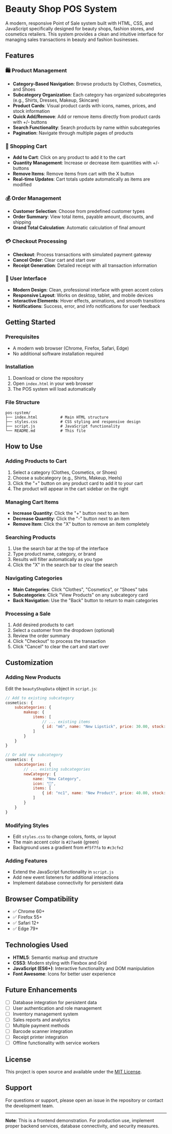 # Beauty Shop POS System

A modern, responsive Point of Sale system built with HTML, CSS, and JavaScript specifically designed for beauty shops, fashion stores, and cosmetics retailers. This system provides a clean and intuitive interface for managing sales transactions in beauty and fashion businesses.

## Features

### 🛍️ Product Management
- **Category-Based Navigation**: Browse products by Clothes, Cosmetics, and Shoes
- **Subcategory Organization**: Each category has organized subcategories (e.g., Shirts, Dresses, Makeup, Skincare)
- **Product Cards**: Visual product cards with icons, names, prices, and stock information
- **Quick Add/Remove**: Add or remove items directly from product cards with +/- buttons
- **Search Functionality**: Search products by name within subcategories
- **Pagination**: Navigate through multiple pages of products

### 🛒 Shopping Cart
- **Add to Cart**: Click on any product to add it to the cart
- **Quantity Management**: Increase or decrease item quantities with +/- buttons
- **Remove Items**: Remove items from cart with the X button
- **Real-time Updates**: Cart totals update automatically as items are modified

### 💰 Order Management
- **Customer Selection**: Choose from predefined customer types
- **Order Summary**: View total items, payable amount, discounts, and shipping
- **Grand Total Calculation**: Automatic calculation of final amount

### 💳 Checkout Processing
- **Checkout**: Process transactions with simulated payment gateway
- **Cancel Order**: Clear cart and start over
- **Receipt Generation**: Detailed receipt with all transaction information

### 🎨 User Interface
- **Modern Design**: Clean, professional interface with green accent colors
- **Responsive Layout**: Works on desktop, tablet, and mobile devices
- **Interactive Elements**: Hover effects, animations, and smooth transitions
- **Notifications**: Success, error, and info notifications for user feedback

## Getting Started

### Prerequisites
- A modern web browser (Chrome, Firefox, Safari, Edge)
- No additional software installation required

### Installation
1. Download or clone the repository
2. Open `index.html` in your web browser
3. The POS system will load automatically

### File Structure
```
pos-system/
├── index.html          # Main HTML structure
├── styles.css          # CSS styling and responsive design
├── script.js           # JavaScript functionality
└── README.md           # This file
```

## How to Use

### Adding Products to Cart
1. Select a category (Clothes, Cosmetics, or Shoes)
2. Choose a subcategory (e.g., Shirts, Makeup, Heels)
3. Click the "+" button on any product card to add it to your cart
4. The product will appear in the cart sidebar on the right

### Managing Cart Items
- **Increase Quantity**: Click the "+" button next to an item
- **Decrease Quantity**: Click the "-" button next to an item
- **Remove Item**: Click the "X" button to remove an item completely

### Searching Products
1. Use the search bar at the top of the interface
2. Type product name, category, or brand
3. Results will filter automatically as you type
4. Click the "X" in the search bar to clear the search

### Navigating Categories
- **Main Categories**: Click "Clothes", "Cosmetics", or "Shoes" tabs
- **Subcategories**: Click "View Products" on any subcategory card
- **Back Navigation**: Use the "Back" button to return to main categories

### Processing a Sale
1. Add desired products to cart
2. Select a customer from the dropdown (optional)
3. Review the order summary
4. Click "Checkout" to process the transaction
5. Click "Cancel" to clear the cart and start over

## Customization

### Adding New Products
Edit the `beautyShopData` object in `script.js`:

```javascript
// Add to existing subcategory
cosmetics: {
    subcategories: {
        makeup: {
            items: [
                // ... existing items
                { id: "m6", name: "New Lipstick", price: 30.00, stock: "50/100", icon: "💄" }
            ]
        }
    }
}

// Or add new subcategory
cosmetics: {
    subcategories: {
        // ... existing subcategories
        newCategory: {
            name: "New Category",
            icon: "🎨",
            items: [
                { id: "nc1", name: "New Product", price: 40.00, stock: "30/60", icon: "🎨" }
            ]
        }
    }
}
```

### Modifying Styles
- Edit `styles.css` to change colors, fonts, or layout
- The main accent color is `#27ae60` (green)
- Background uses a gradient from `#f5f7fa` to `#c3cfe2`

### Adding Features
- Extend the JavaScript functionality in `script.js`
- Add new event listeners for additional interactions
- Implement database connectivity for persistent data

## Browser Compatibility

- ✅ Chrome 60+
- ✅ Firefox 55+
- ✅ Safari 12+
- ✅ Edge 79+

## Technologies Used

- **HTML5**: Semantic markup and structure
- **CSS3**: Modern styling with Flexbox and Grid
- **JavaScript (ES6+)**: Interactive functionality and DOM manipulation
- **Font Awesome**: Icons for better user experience

## Future Enhancements

- [ ] Database integration for persistent data
- [ ] User authentication and role management
- [ ] Inventory management system
- [ ] Sales reports and analytics
- [ ] Multiple payment methods
- [ ] Barcode scanner integration
- [ ] Receipt printer integration
- [ ] Offline functionality with service workers

## License

This project is open source and available under the [MIT License](LICENSE).

## Support

For questions or support, please open an issue in the repository or contact the development team.

---

**Note**: This is a frontend demonstration. For production use, implement proper backend services, database connectivity, and security measures.
